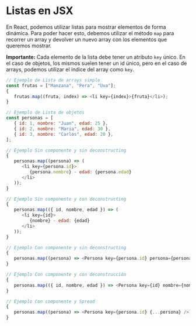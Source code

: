 # Listas en JSX

En React, podemos utilizar listas para mostrar elementos de forma dinámica. Para poder hacer esto, debemos utilizar el método `map` para recorrer un array y devolver un nuevo array con los elementos que queremos mostrar.

**Importante:** Cada elemento de la lista debe tener un atributo `key` único. En el caso de objetos, los mismos suelen tener un id único, pero en el caso de arrays, podemos utilizar el índice del array como `key`.

```js
// Ejemplo de Lista de arrays simple
const frutas = ["Manzana", "Pera", "Uva"];
{
   frutas.map((fruta, index) => <li key={index}>{fruta}</li>);
}

// Ejemplo de Lista de objetos
const personas = [
   { id: 1, nombre: "Juan", edad: 25 },
   { id: 2, nombre: "Maria", edad: 30 },
   { id: 3, nombre: "Carlos", edad: 20 },
];

// Ejemplo Sin componente y sin deconstructing
{
   personas.map((persona) => (
      <li key={persona.id}>
         {persona.nombre} - edad: {persona.edad}
      </li>
   ));
}

// Ejemplo Sin componente y con deconstructing
{
   personas.map(({ id, nombre, edad }) => (
      <li key={id}>
         {nombre} - edad: {edad}
      </li>
   ));
}

// Ejemplo Con componente y sin deconstructing
{
   personas.map((persona) => <Persona key={persona.id} persona={persona} />);
}

// Ejemplo Con componente y con deconstrucción
{
   personas.map(({ id, nombre, edad }) => <Persona key={id} nombre={nombre} edad={edad} />);
}

// Ejemplo Con componente y Spread
{
   personas.map((persona) => <Persona key={persona.id} {...persona} />);
}
```
